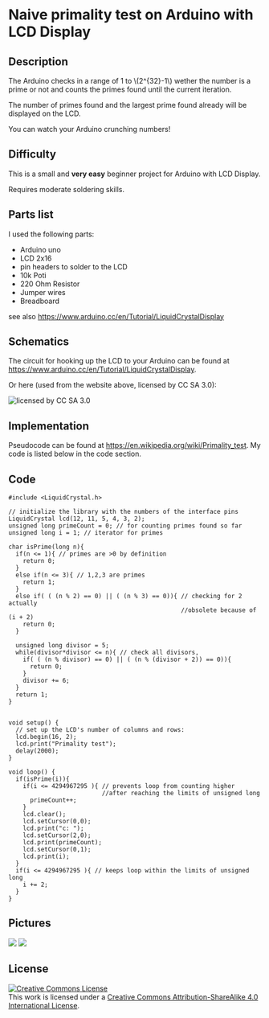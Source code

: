 # Naive primality test on Arduino with LCD Display
 

## Description

The Arduino checks in a range of 1 to \\(2^{32}-1\\) wether the number is a prime or not and counts the primes found until the current iteration.

The number of primes found and the largest prime found already will be displayed on the LCD.

You can watch your Arduino crunching numbers!

## Difficulty

This is a small and **very easy** beginner project for Arduino with LCD Display.

Requires moderate soldering skills.

## Parts list

I used the following parts:

* Arduino uno
* LCD 2x16
* pin headers to solder to the LCD
* 10k Poti
* 220 Ohm Resistor
* Jumper wires
* Breadboard

see also <https://www.arduino.cc/en/Tutorial/LiquidCrystalDisplay>

## Schematics

The circuit for hooking up the LCD to your Arduino can be found at <https://www.arduino.cc/en/Tutorial/LiquidCrystalDisplay>.

Or here (used from the website above, licensed by CC SA 3.0):  

![licensed by CC SA 3.0](/Users/adrian/Documents/Arduino/naivePrimalityTest/LCD_Base_bb_Fritz.png "Circuit")

## Implementation

Pseudocode can be found at <https://en.wikipedia.org/wiki/Primality_test>.
My code is listed below in the code section.

## Code

	#include <LiquidCrystal.h>
	
	// initialize the library with the numbers of the interface pins
	LiquidCrystal lcd(12, 11, 5, 4, 3, 2);
	unsigned long primeCount = 0; // for counting primes found so far
	unsigned long i = 1; // iterator for primes
	
	char isPrime(long n){
	  if(n <= 1){ // primes are >0 by definition
	    return 0;
	  }
	  else if(n <= 3){ // 1,2,3 are primes
	    return 1;
	  }
	  else if( ( (n % 2) == 0) || ( (n % 3) == 0)){ // checking for 2 actually 
	  												//obsolete because of (i + 2)
	    return 0;
	  }
	
	  unsigned long divisor = 5;
	  while(divisor*divisor <= n){ // check all divisors, 
	    if( ( (n % divisor) == 0) || ( (n % (divisor + 2)) == 0)){
	      return 0;
	    }
	    divisor += 6;
	  }
	  return 1;
	}
	
	
	void setup() {
	  // set up the LCD's number of columns and rows:
	  lcd.begin(16, 2);
	  lcd.print("Primality test"); 
	  delay(2000); 
	}
	
	void loop() {
	  if(isPrime(i)){
	    if(i <= 4294967295 ){ // prevents loop from counting higher 
	    					  //after reaching the limits of unsigned long
	      primeCount++;
	    }
	    lcd.clear();
	    lcd.setCursor(0,0);
	    lcd.print("c: ");
	    lcd.setCursor(2,0);
	    lcd.print(primeCount);
	    lcd.setCursor(0,1);
	    lcd.print(i);
	  }
	  if(i <= 4294967295 ){ // keeps loop within the limits of unsigned long
	    i += 2;  
	  }
	}
	
## Pictures

![](/Users/adrian/Documents/Arduino/naivePrimalityTest/DSC_0048.JPG "")
![](/Users/adrian/Documents/Arduino/naivePrimalityTest/DSC_0052.JPG "")

## License

<a rel="license" href="http://creativecommons.org/licenses/by-sa/4.0/"><img alt="Creative Commons License" style="border-width:0" src="https://i.creativecommons.org/l/by-sa/4.0/88x31.png" /></a><br />This work is licensed under a <a rel="license" href="http://creativecommons.org/licenses/by-sa/4.0/">Creative Commons Attribution-ShareAlike 4.0 International License</a>.

